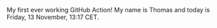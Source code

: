 My first ever working GitHub Action!
My name is Thomas and today is Friday, 13 November, 13:17 CET. 

